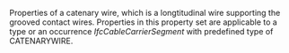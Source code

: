 Properties of a catenary wire, which is a longtitudinal wire supporting the grooved contact wires. Properties in this property set are applicable to a type or an occurrence _IfcCableCarrierSegment_ with predefined type of CATENARYWIRE.

<!-- end of short definition -->

